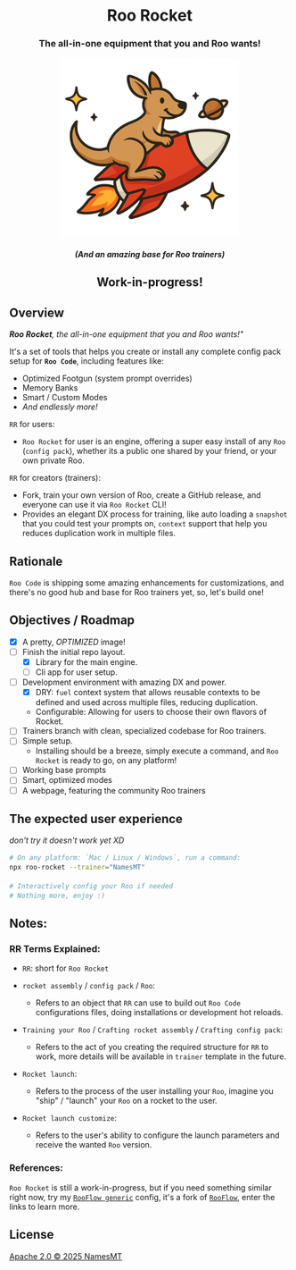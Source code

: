 <div align="center">

# Roo Rocket

<h3>The all-in-one equipment that you and Roo wants!</h3>
<img src="./branding.png" alt="Roo Rocket's logo" width="320"/>
<h5>(And an amazing base for Roo trainers)</h5>

<h2>Work-in-progress!</h2>
</div>

## Overview

***Roo Rocket**, the all-in-one equipment that you and Roo wants!"*

It's a set of tools that helps you create or install any complete config pack setup for **`Roo Code`**, including features like:
  + Optimized Footgun (system prompt overrides)
  + Memory Banks
  + Smart / Custom Modes
  + *And endlessly more!*

`RR` for users:
  + `Roo Rocket` for user is an engine, offering a super easy install of any `Roo` (`config pack`), whether its a public one shared by your friend, or your own private Roo.

`RR` for creators (trainers):
  + Fork, train your own version of Roo, create a GitHub release, and everyone can use it via `Roo Rocket` CLI!
  + Provides an elegant DX process for training, like auto loading a `snapshot` that you could test your prompts on, `context` support that help you reduces duplication work in multiple files.

## Rationale

`Roo Code` is shipping some amazing enhancements for customizations, and there's no good hub and base for Roo trainers yet, so, let's build one!

## Objectives / Roadmap

* [x] A pretty, *OPTIMIZED* image!
* [ ] Finish the initial repo layout.
  * [x] Library for the main engine.
  * [ ] Cli app for user setup.
* [ ] Development environment with amazing DX and power.
  * [x] DRY: `fuel` context system that allows reusable contexts to be defined and used across multiple files, reducing duplication.
  * Configurable: Allowing for users to choose their own flavors of Rocket.
* [ ] Trainers branch with clean, specialized codebase for Roo trainers.
* [ ] Simple setup.
  * Installing should be a breeze, simply execute a command, and `Roo Rocket` is ready to go, on any platform!
* [ ] Working base prompts
* [ ] Smart, optimized modes
* [ ] A webpage, featuring the community Roo trainers

## The expected user experience

*don't try it doesn't work yet XD*

```sh
# On any platform: `Mac / Linux / Windows`, run a command:
npx roo-rocket --trainer="NamesMT"

# Interactively config your Roo if needed
# Nothing more, enjoy :)
```

## Notes:

### RR Terms Explained:

* `RR`: short for `Roo Rocket`

* `rocket assembly` / `config pack` / `Roo`:
  * Refers to an object that `RR` can use to build out `Roo Code` configurations files, doing installations or development hot reloads.

* `Training your Roo` / `Crafting rocket assembly` / `Crafting config pack`:
  * Refers to the act of you creating the required structure for `RR` to work, more details will be available in `trainer` template in the future.

* `Rocket launch`:
  * Refers to the process of the user installing your `Roo`, imagine you "ship" / "launch" your `Roo` on a rocket to the user.

* `Rocket launch customize`:
  * Refers to the user's ability to configure the launch parameters and receive the wanted `Roo` version.

### References:

`Roo Rocket` is still a work-in-progress, but if you need something similar right now, try my [`RooFlow generic`](https://github.com/NamesMT/RooFlow-generic) config, it's a fork of [`RooFlow`](https://github.com/GreatScottyMac/RooFlow), enter the links to learn more.

## License

[Apache 2.0 © 2025 NamesMT](./LICENSE)
